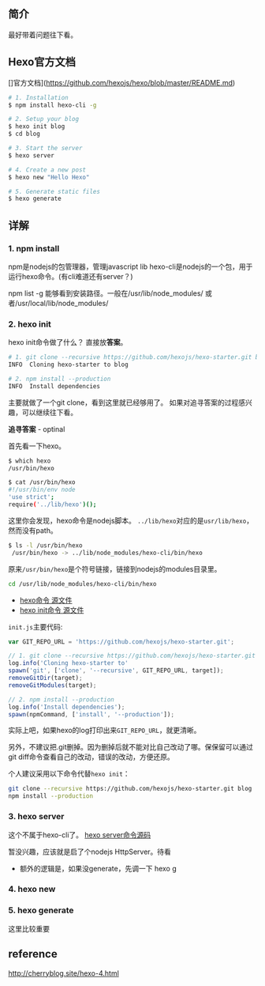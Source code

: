 
## 简介


最好带着问题往下看。




## Hexo官方文档

[]官方文档](https://github.com/hexojs/hexo/blob/master/README.md)

``` bash
# 1. Installation
$ npm install hexo-cli -g

# 2. Setup your blog
$ hexo init blog
$ cd blog

# 3. Start the server
$ hexo server

# 4. Create a new post
$ hexo new "Hello Hexo"

# 5. Generate static files
$ hexo generate
```


## 详解

### 1. npm install

npm是nodejs的包管理器，管理javascript lib
hexo-cli是nodejs的一个包，用于运行hexo命令。(有cli难道还有server？)

npm list -g 能够看到安装路径。一般在/usr/lib/node_modules/ 或者/usr/local/lib/node_modules/

### 2. hexo init
hexo init命令做了什么？
直接放**答案**。
```bash
# 1. git clone --recursive https://github.com/hexojs/hexo-starter.git blog
INFO  Cloning hexo-starter to blog

# 2. npm install --production
INFO  Install dependencies
```
主要就做了一个git clone，看到这里就已经够用了。
如果对追寻答案的过程感兴趣，可以继续往下看。

**追寻答案** - optinal

首先看一下hexo。

```bash
$ which hexo
/usr/bin/hexo

$ cat /usr/bin/hexo
#!/usr/bin/env node
'use strict';
require('../lib/hexo')();
```


这里你会发现，hexo命令是nodejs脚本。 `../lib/hexo`对应的是`usr/lib/hexo`，然而没有path。

```bash
$ ls -l /usr/bin/hexo
 /usr/bin/hexo -> ../lib/node_modules/hexo-cli/bin/hexo
```

原来`/usr/bin/hexo`是个符号链接，链接到nodejs的modules目录里。

```bash
cd /usr/lib/node_modules/hexo-cli/bin/hexo

```

- [hexo命令 源文件](https://github.com/hexojs/hexo-cli/blob/master/lib/hexo.js)
- [hexo init命令 源文件](https://github.com/hexojs/hexo-cli/blob/master/lib/console/init.js)


`init.js`主要代码:
```js
var GIT_REPO_URL = 'https://github.com/hexojs/hexo-starter.git';

// 1. git clone --recursive https://github.com/hexojs/hexo-starter.git blog
log.info('Cloning hexo-starter to'
spawn('git', ['clone', '--recursive', GIT_REPO_URL, target]);
removeGitDir(target);
removeGitModules(target);

// 2. npm install --production
log.info('Install dependencies');
spawn(npmCommand, ['install', '--production']);

```

实际上吧，如果hexo的log打印出来`GIT_REPO_URL`，就更清晰。

另外，不建议把.git删掉。因为删掉后就不能对比自己改动了哪。保保留可以通过git diff命令查看自己的改动，错误的改动，方便还原。

个人建议采用以下命令代替`hexo init`：
```bash
git clone --recursive https://github.com/hexojs/hexo-starter.git blog
npm install --production
```


### 3. hexo server

这个不属于hexo-cli了。
[hexo server命令源码](https://github.com/hexojs/hexo-server/blob/master/lib/server.js)

暂没兴趣，应该就是启了个nodejs HttpServer。待看

- 额外的逻辑是，如果没generate，先调一下 hexo g



### 4. hexo new



### 5. hexo generate

这里比较重要


## reference
http://cherryblog.site/hexo-4.html
